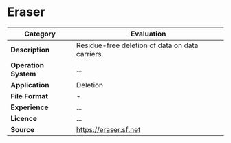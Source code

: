# Eraser

| Category | Evaluation |
| --- | --- |
| **Description**  | Residue-free deletion of data on data carriers. |
| **Operation System**  | ...  |
| **Application**  | Deletion  |
| **File Format** | - |
| **Experience** | ... |
| **Licence** | ... |
| **Source** | https://eraser.sf.net |
